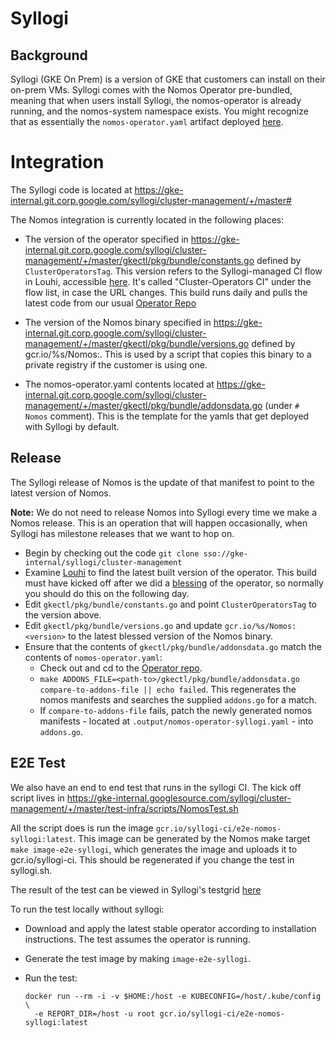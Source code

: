 # Syllogi

## Background

Syllogi (GKE On Prem) is a version of GKE that customers can install on their
on-prem VMs. Syllogi comes with the Nomos Operator pre-bundled, meaning that
when users install Syllogi, the nomos-operator is already running, and the
nomos-system namespace exists. You might recognize that as essentially the
`nomos-operator.yaml` artifact deployed
[here](release.md#anatomy-of-a-blessed-release).

# Integration

The Syllogi code is located at
https://gke-internal.git.corp.google.com/syllogi/cluster-management/+/master#

The Nomos integration is currently located in the following places:

*   The version of the operator specified in
    https://gke-internal.git.corp.google.com/syllogi/cluster-management/+/master/gkectl/pkg/bundle/constants.go
    defined by `ClusterOperatorsTag`. This version refers to the Syllogi-managed
    CI flow in Louhi, accessible
    [here](https://gke-release.appspot.com/flow-detail/ag1zfmdrZS1yZWxlYXNlchELEgRGbG93GICAgNCcqocKDA).
    It's called "Cluster-Operators CI" under the flow list, in case the URL
    changes. This build runs daily and pulls the latest code from our usual
    [Operator Repo](https://gke-internal.git.corp.google.com/cluster-lifecycle/cluster-operators/+/master/nomos-operator)

*   The version of the Nomos binary specified in
    https://gke-internal.git.corp.google.com/syllogi/cluster-management/+/master/gkectl/pkg/bundle/versions.go
    defined by gcr.io/%s/Nomos:<version>. This is used by a script that copies
    this binary to a private registry if the customer is using one.

*   The nomos-operator.yaml contents located at
    https://gke-internal.git.corp.google.com/syllogi/cluster-management/+/master/gkectl/pkg/bundle/addonsdata.go
    (under `# Nomos` comment). This is the template for the yamls that get
    deployed with Syllogi by default.

## Release

The Syllogi release of Nomos is the update of that manifest to point to the
latest version of Nomos.

**Note:** We do not need to release Nomos into Syllogi every time we make a
Nomos release. This is an operation that will happen occasionally, when Syllogi
has milestone releases that we want to hop on.

*   Begin by checking out the code `git clone
    sso://gke-internal/syllogi/cluster-management`
*   Examine
    [Louhi](https://gke-release.appspot.com/flow-detail/ag1zfmdrZS1yZWxlYXNlchELEgRGbG93GICAgNCcqocKDA)
    to find the latest built version of the operator. This build must have
    kicked off after we did a [blessing](release.md#nomos-operator) of the
    operator, so normally you should do this on the following day.
*   Edit `gkectl/pkg/bundle/constants.go` and point `ClusterOperatorsTag` to the
    version above.
*   Edit `gkectl/pkg/bundle/versions.go` and update `gcr.io/%s/Nomos:<version>`
    to the latest blessed version of the Nomos binary.
*   Ensure that the contents of `gkectl/pkg/bundle/addonsdata.go` match the
    contents of `nomos-operator.yaml`:
    *   Check out and cd to the
        [Operator repo](https://gke-internal.git.corp.google.com/cluster-lifecycle/cluster-operators/+/master/nomos-operator).
    *   `make ADDONS_FILE=<path-to>/gkectl/pkg/bundle/addonsdata.go
        compare-to-addons-file || echo failed`. This regenerates the nomos
        manifests and searches the supplied `addons.go` for a match.
    *   If `compare-to-addons-file` fails, patch the newly generated nomos
        manifests - located at `.output/nomos-operator-syllogi.yaml` - into
        `addons.go`.

## E2E Test

We also have an end to end test that runs in the syllogi CI. The kick off script
lives in
https://gke-internal.googlesource.com/syllogi/cluster-management/+/master/test-infra/scripts/NomosTest.sh

All the script does is run the image
`gcr.io/syllogi-ci/e2e-nomos-syllogi:latest`. This image can be generated by the
Nomos make target `make image-e2e-syllogi`, which generates the image and
uploads it to gcr.io/syllogi-ci. This should be regenerated if you change the
test in syllogi.sh.

The result of the test can be viewed in Syllogi's testgrid
[here](https://testgrid.corp.google.com/syllogi-periodic#cluster-create-ipam-privatereg)

To run the test locally without syllogi:

*   Download and apply the latest stable operator according to installation
    instructions. The test assumes the operator is running.
*   Generate the test image by making `image-e2e-syllogi`.
*   Run the test:

    ```
    docker run --rm -i -v $HOME:/host -e KUBECONFIG=/host/.kube/config \
      -e REPORT_DIR=/host -u root gcr.io/syllogi-ci/e2e-nomos-syllogi:latest
    ```
